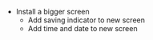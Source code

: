 * Install a bigger screen
    * Add saving indicator to new screen
    * Add time and date to new screen